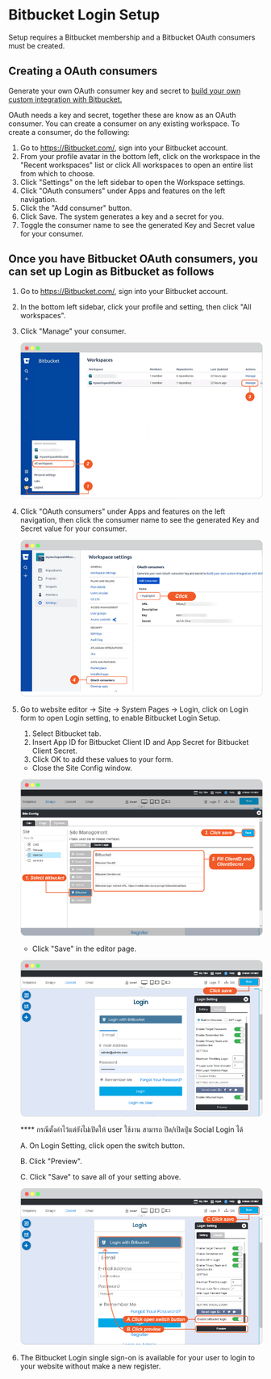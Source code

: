 # Bitbucket Login Setup

Setup requires a Bitbucket membership and a Bitbucket OAuth consumers must be created.

## Creating a OAuth consumers

Generate your own OAuth consumer key and secret to [build your own custom integration with Bitbucket.](https://support.atlassian.com/bitbucket-cloud/docs/use-oauth-on-bitbucket-cloud/)

OAuth needs a key and secret, together these are know as an OAuth consumer. You can create a consumer on any existing workspace. To create a consumer, do the following:

1. Go to <https://Bitbucket.com/>, sign into your Bitbucket account.
2. From your profile avatar in the bottom left, click on the workspace in the "Recent workspaces" list or click All workspaces to open an entire list from which to choose.
3. Click "Settings" on the left sidebar to open the Workspace settings.
4. Click "OAuth consumers" under Apps and features on the left navigation.
5. Click the "Add consumer" button.
6. Click Save.
   The system generates a key and a secret for you.
7. Toggle the consumer name to see the generated Key and Secret value for your consumer.

## Once you have Bitbucket OAuth consumers, you can set up Login as Bitbucket as follows

1. Go to <https://Bitbucket.com/>, sign into your Bitbucket account.

2. In the bottom left sidebar, click your profile and setting, then click "All workspaces".

3. Click "Manage" your consumer.

    ![image](images/login_social_bitbucket/bitbucket_02.png)

4. Click "OAuth consumers" under Apps and features on the left navigation, then click the consumer name to see the generated Key and Secret value for your consumer.

    ![image](images/login_social_bitbucket/bitbucket_03.png)

5. Go to website editor -> Site -> System Pages -> Login, click on Login form to open Login setting, to enable Bitbucket Login Setup.

   1. Select Bitbucket tab.
   2. Insert App ID for Bitbucket Client ID and App Secret for Bitbucket Client Secret.
   3. Click OK to add these values to your form.
    - Close the Site Config window.

    ![image](images/login_social_bitbucket/bitbucket_login_config_01.jpg)

    - Click "Save" in the editor page.

    ![image](images/login_social_bitbucket/img_bitbucket_login_config_03.png)

    **** กรณีตั้งค่าไว้แต่ยังไม่เปิดให้ user ใช้งาน สามารถ ปิด/เปิดปุ่ม Social Login ได้

    A. On Login Setting, click open the switch button.

    B. Click "Preview".

    C. Click "Save" to save all of your setting above.

    ![image](images/login_social_bitbucket/bitbucket_login_config_02.png)

1. The Bitbucket Login single sign-on is available for your user to login to your website without make a new register.

